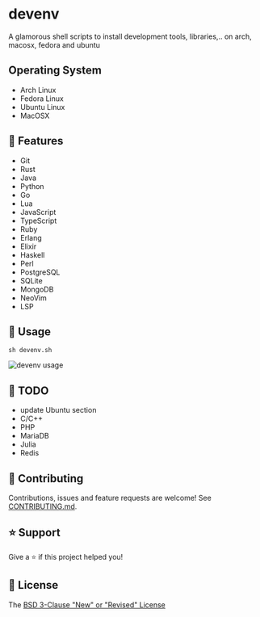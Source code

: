 # devenv

A glamorous shell scripts to install development tools, libraries,.. on arch, macosx, fedora and ubuntu

## Operating System

* Arch Linux
* Fedora Linux
* Ubuntu Linux
* MacOSX

## 🚀 Features

* Git
* Rust
* Java
* Python
* Go
* Lua
* JavaScript
* TypeScript
* Ruby
* Erlang
* Elixir
* Haskell
* Perl
* PostgreSQL
* SQLite
* MongoDB
* NeoVim
* LSP

## 📖 Usage

```shell
sh devenv.sh
```

![devenv usage](https://github.com/fearless-spider/devenv/blob/main/2024-03-11_14-38.avif?raw=true)

## :seedling: TODO

- update Ubuntu section
- C/C++
- PHP
- MariaDB
- Julia
- Redis

## 🤝 Contributing

Contributions, issues and feature requests are welcome! See [CONTRIBUTING.md](CONTRIBUTING.md).

## ⭐️ Support

Give a ⭐️ if this project helped you!

## 📝 License

The [BSD 3-Clause "New" or "Revised" License](LICENSE)
